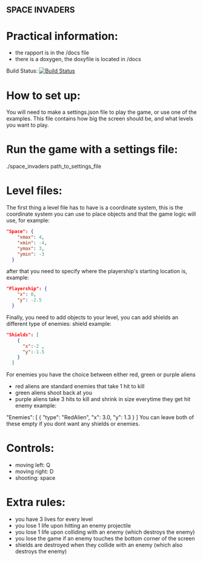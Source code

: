 ## SPACE INVADERS

# Practical information:
- the rapport is in the /docs file
- there is a doxygen, the doxyfile is located in /docs

Build Status: [![Build Status](https://travis-ci.com/shano19/space-invaders.svg?token=M5KHdSHUrgZ1sjKYe9px&branch=master)](https://travis-ci.com/shano19/space-invaders)

# How to set up:
You will need to make a settings.json file to play the game, or use one of the examples.
This file contains how big the screen should be, and what levels you want to play.

# Run the game with a settings file:
./space_invaders path_to_settings_file

# Level files:
The first thing a level file has to have is a coordinate system, this is the coordinate system you can use to place objects
and that the game logic will use, for example:

``` json
"Space": {
    "xmax": 4,
    "xmin": -4,
    "ymax": 3,
    "ymin": -3
  }
```
after that you need to specify where the playership's starting location is, example:

``` json
"Playership": {
    "x": 0,
    "y": -2.5
  }
```

Finally, you need to add objects to your level, you can add shields an different type of enemies:
shield example:

```json
"Shields": [
    {
      "x":-2 ,
      "y":-1.5
    }
  ]
```

For enemies you have the choice between either red, green or purple aliens
- red aliens are standard enemies that take 1 hit to kill
- green aliens shoot back at you
- purple aliens take 3 hits to kill and shrink in size everytime they get hit
enemy example:

"Enemies": [
    {
      "type": "RedAlien",
      "x": 3.0,
      "y": 1.3
    }
  ]
You can leave both of these empty if you dont want any shields or enemies.

# Controls:
- moving left: Q
- moving right: D
- shooting: space

# Extra rules:
- you have 3 lives for every level
- you lose 1 life upon hitting an enemy projectile
- you lose 1 life upon colliding with an enemy (which destroys the enemy)
- you lose the game if an enemy touches the bottom corner of the screen
- shields are destroyed when they collide with an enemy (which also destroys the enemy)